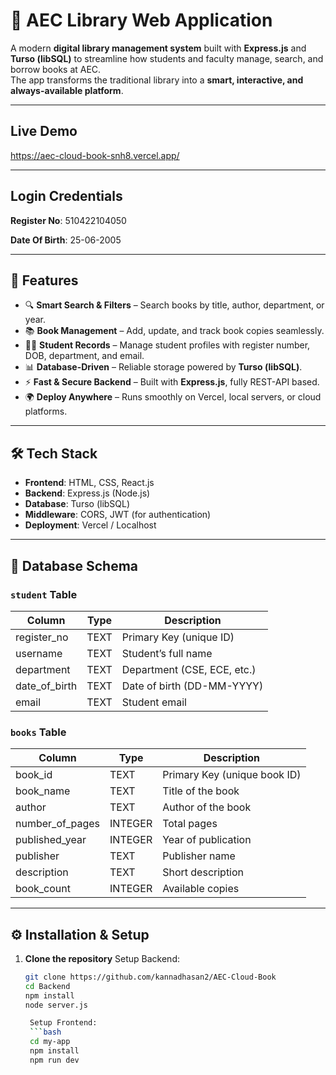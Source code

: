 # 📖 AEC Library Web Application

A modern **digital library management system** built with **Express.js** and **Turso (libSQL)** to streamline how students and faculty manage, search, and borrow books at AEC.  
The app transforms the traditional library into a **smart, interactive, and always-available platform**.

---
## Live Demo
https://aec-cloud-book-snh8.vercel.app/ 

--- 
## Login Credentials
**Register No**: 510422104050 

**Date Of Birth**: 25-06-2005 

---

## 🚀 Features

- 🔍 **Smart Search & Filters** – Search books by title, author, department, or year.  
- 📚 **Book Management** – Add, update, and track book copies seamlessly.  
- 👨‍🎓 **Student Records** – Manage student profiles with register number, DOB, department, and email.  
- 📊 **Database-Driven** – Reliable storage powered by **Turso (libSQL)**.  
- ⚡ **Fast & Secure Backend** – Built with **Express.js**, fully REST-API based.  
- 🌍 **Deploy Anywhere** – Runs smoothly on Vercel, local servers, or cloud platforms.  

---

## 🛠️ Tech Stack
- **Frontend**: HTML, CSS, React.js
- **Backend**: Express.js (Node.js)  
- **Database**: Turso (libSQL)  
- **Middleware**: CORS, JWT (for authentication)  
- **Deployment**: Vercel / Localhost  

---

## 📂 Database Schema

### `student` Table
| Column        | Type  | Description                  |
|---------------|-------|------------------------------|
| register_no   | TEXT  | Primary Key (unique ID)      |
| username      | TEXT  | Student’s full name          |
| department    | TEXT  | Department (CSE, ECE, etc.) |
| date_of_birth | TEXT  | Date of birth (DD-MM-YYYY)   |
| email         | TEXT  | Student email                |

### `books` Table
| Column         | Type     | Description                     |
|----------------|----------|---------------------------------|
| book_id        | TEXT     | Primary Key (unique book ID)    |
| book_name      | TEXT     | Title of the book               |
| author         | TEXT     | Author of the book              |
| number_of_pages| INTEGER  | Total pages                     |
| published_year | INTEGER  | Year of publication             |
| publisher      | TEXT     | Publisher name                  |
| description    | TEXT     | Short description               |
| book_count     | INTEGER  | Available copies                |

---

## ⚙️ Installation & Setup

1. **Clone the repository**
    Setup Backend:
   ```bash
   git clone https://github.com/kannadhasan2/AEC-Cloud-Book 
   cd Backend 
   npm install 
   node server.js 

    Setup Frontend:
    ```bash 
    cd my-app 
    npm install 
    npm run dev
   
